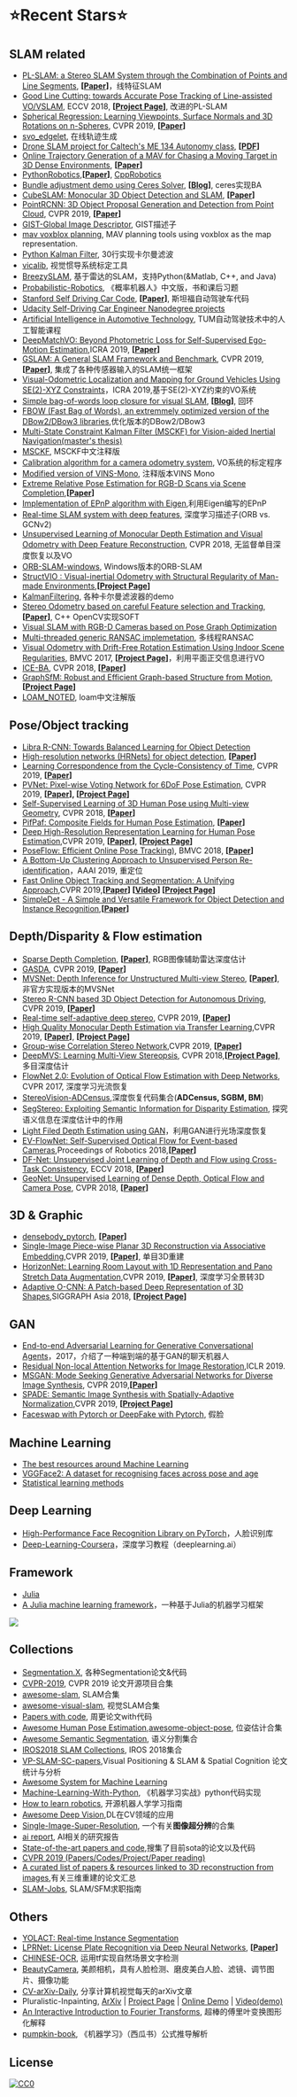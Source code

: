 # :star:Recent Stars:star:


## SLAM related

- [PL-SLAM: a Stereo SLAM System through the Combination of Points and Line Segments](https://github.com/rubengooj/pl-slam),  **[[Paper](https://arxiv.org/abs/1705.09479)]**，线特征SLAM
- [Good Line Cutting: towards Accurate Pose Tracking of Line-assisted VO/VSLAM](https://github.com/YipuZhao/GF_PL_SLAM), ECCV 2018, **[[Project Page](https://sites.google.com/site/zhaoyipu/good-feature-visual-slam)]**, 改进的PL-SLAM
- [Spherical Regression: Learning Viewpoints, Surface Normals and 3D Rotations on n-Spheres](https://github.com/leoshine/Spherical_Regression), CVPR 2019, **[[Paper](http://arxiv.org/abs/1904.05404)]**
- [svo_edgelet](https://github.com/icsl-Jeon/traj_gen_vis), 在线轨迹生成
- [Drone SLAM project for Caltech's ME 134 Autonomy class](https://github.com/TimboKZ/caltech_samaritan), **[[PDF](https://github.com/TimboKZ/caltech_samaritan/blob/master/CS134_Final_Project_Report.pdf)]**
- [Online Trajectory Generation of a MAV for Chasing a Moving Target in 3D Dense Environments](https://github.com/icsl-Jeon/traj_gen_vis), **[[Paper](https://arxiv.org/pdf/1904.03421.pdf)]**
- [PythonRobotics](https://github.com/AtsushiSakai/PythonRobotics),**[[Paper](https://arxiv.org/abs/1808.10703)]**, [CppRobotics](https://github.com/onlytailei/CppRobotics)
- [Bundle adjustment demo using Ceres Solver](https://github.com/izhengfan/ba_demo_ceres),  **[[Blog](https://fzheng.me/2018/01/23/ba-demo-ceres/)]**, ceres实现BA
- [CubeSLAM: Monocular 3D Object Detection and SLAM](https://github.com/shichaoy/cube_slam), **[[Paper](https://arxiv.org/abs/1806.00557)]**
- [PointRCNN: 3D Object Proposal Generation and Detection from Point Cloud](https://github.com/sshaoshuai/PointRCNN), CVPR 2019, **[[Paper](https://arxiv.org/abs/1812.04244)]**
- [GIST-Global Image Descriptor](https://github.com/nrupatunga/GIST-global-Image-Descripor), GIST描述子
- [mav voxblox planning](https://github.com/ethz-asl/mav_voxblox_planning), MAV planning tools using voxblox as the map representation.
- [Python Kalman Filter](https://github.com/zziz/kalman-filter), 30行实现卡尔曼滤波
- [vicalib](https://github.com/arpg/vicalib), 视觉惯导系统标定工具
- [BreezySLAM](https://github.com/simondlevy/BreezySLAM), 基于雷达的SLAM，支持Python(&Matlab, C++, and Java)
- [Probabilistic-Robotics](https://github.com/Yvon-Shong/Probabilistic-Robotics), 《概率机器人》中文版，书和课后习题
- [Stanford Self Driving Car Code](https://github.com/emmjaykay/stanford_self_driving_car_code), **[[Paper](http://robots.stanford.edu/papers/junior08.pdf)]**, 斯坦福自动驾驶车代码
- [Udacity Self-Driving Car Engineer Nanodegree projects](https://github.com/ndrplz/self-driving-car)
- [Artificial Intelligence in Automotive Technology](https://github.com/TUMFTM/Lecture_AI_in_Automotive_Technology), TUM自动驾驶技术中的人工智能课程
- [DeepMatchVO: Beyond Photometric Loss for Self-Supervised Ego-Motion Estimation](https://github.com/hlzz/DeepMatchVO),ICRA 2019, **[[Paper](https://arxiv.org/abs/1902.09103)]**
- [GSLAM: A General SLAM Framework and Benchmark](https://github.com/zdzhaoyong/GSLAM), CVPR 2019, **[[Paper](https://arxiv.org/abs/1902.07995)]**, 集成了各种传感器输入的SLAM统一框架
- [Visual-Odometric Localization and Mapping for Ground Vehicles Using SE(2)-XYZ Constraints](https://github.com/izhengfan/se2lam)，ICRA 2019,基于SE(2)-XYZ约束的VO系统
- [Simple bag-of-words loop closure for visual SLAM](https://github.com/nicolov/simple_slam_loop_closure), **[[Blog](https://nicolovaligi.com/bag-of-words-loop-closure-visual-slam.html)]**, 回环
- [FBOW (Fast Bag of Words), an extremmely optimized version of the DBow2/DBow3 libraries](https://github.com/rmsalinas/fbow),优化版本的DBow2/DBow3
- [Multi-State Constraint Kalman Filter (MSCKF) for Vision-aided Inertial Navigation(master's thesis)](https://github.com/tomas789/tonav)
- [MSCKF](https://github.com/yuzhou42/MSCKF), MSCKF中文注释版
- [Calibration algorithm for a camera odometry system](https://github.com/hbtang/calibcamodo), VO系统的标定程序
- [Modified version of VINS-Mono](https://github.com/cggos/vins_mono_cg), 注释版本VINS Mono
- [Extreme Relative Pose Estimation for RGB-D Scans via Scene Completion](https://github.com/zhenpeiyang/RelativePose),**[[Paper](https://arxiv.org/abs/1901.00063)]**
- [Implementation of EPnP algorithm with Eigen](https://github.com/jessecw/EPnP_Eigen),利用Eigen编写的EPnP
- [Real-time SLAM system with deep features](https://github.com/jiexiong2016/GCNv2_SLAM), 深度学习描述子(ORB vs. GCNv2)
- [Unsupervised Learning of Monocular Depth Estimation and Visual Odometry with Deep Feature Reconstruction](https://github.com/Huangying-Zhan/Depth-VO-Feat), CVPR 2018, 无监督单目深度恢复以及VO
- [ORB-SLAM-windows](https://github.com/Phylliida/orbslam-windows), Windows版本的ORB-SLAM
- [StructVIO : Visual-inertial Odometry with Structural Regularity of Man-made Environments](https://github.com/danping/structvio),**[[Project Page](http://drone.sjtu.edu.cn/dpzou/project/structvio.html)]**
- [KalmanFiltering](https://github.com/irvingzhang/KalmanFiltering), 各种卡尔曼滤波器的demo
- [Stereo Odometry based on careful Feature selection and Tracking](https://github.com/ZhenghaoFei/visual_odom), **[[Paper](https://lamor.fer.hr/images/50020776/Cvisic2017.pdf)]**, C++ OpenCV实现SOFT
- [Visual SLAM with RGB-D Cameras based on Pose Graph Optimization](https://github.com/dzunigan/zSLAM)
- [Multi-threaded generic RANSAC implemetation](https://github.com/drsrinathsridhar/GRANSAC), 多线程RANSAC
- [Visual Odometry with Drift-Free Rotation Estimation Using Indoor Scene Regularities](https://github.com/PyojinKim/OPVO), BMVC 2017, **[[Project Page](http://pyojinkim.me/pub/Visual-Odometry-with-Drift-Free-Rotation-Estimation-Using-Indoor-Scene-Regularities/)]**，利用平面正交信息进行VO
- [ICE-BA](https://github.com/baidu/ICE-BA), CVPR 2018, **[[Paper](http://openaccess.thecvf.com/content_cvpr_2018/papers/Liu_ICE-BA_Incremental_Consistent_CVPR_2018_paper.pdf)]**
- [GraphSfM: Robust and Efficient Graph-based Structure from Motion](https://github.com/AIBluefisher/GraphSfM), **[[Project Page](https://aibluefisher.github.io/GraphSfM/)]**
- [LOAM_NOTED](https://github.com/cuitaixiang/LOAM_NOTED), loam中文注解版


## Pose/Object tracking
- [Libra R-CNN: Towards Balanced Learning for Object Detection](https://github.com/OceanPang/Libra_R-CNN)
- [High-resolution networks (HRNets) for object detection](https://github.com/HRNet/HRNet-Object-Detection), **[[Paper](https://arxiv.org/pdf/1904.04514.pdf)]**
- [Learning Correspondence from the Cycle-Consistency of Time](https://github.com/xiaolonw/TimeCycle), CVPR 2019, **[[Paper](https://arxiv.org/abs/1903.07593)]**
- [PVNet: Pixel-wise Voting Network for 6DoF Pose Estimation](https://github.com/zju3dv/pvnet), CVPR 2019, **[[Paper](https://arxiv.org/abs/1812.11788)], [[Project Page](https://zju3dv.github.io/pvnet)]**
- [Self-Supervised Learning of 3D Human Pose using Multi-view Geometry](https://github.com/mkocabas/EpipolarPose), CVPR 2018, **[[Paper](https://arxiv.org/abs/1903.02330)]**
- [PifPaf: Composite Fields for Human Pose Estimation](https://github.com/vita-epfl/openpifpaf), **[[Paper](https://arxiv.org/abs/1903.06593)]** 
- [Deep High-Resolution Representation Learning for Human Pose Estimation](https://github.com/leoxiaobin/deep-high-resolution-net.pytorch),CVPR 2019, **[[Paper](https://arxiv.org/pdf/1902.09212.pdf)]**, **[[Project Page](https://jingdongwang2017.github.io/Projects/HRNet/PoseEstimation.html)]**
- [PoseFlow: Efficient Online Pose Tracking)](https://github.com/YuliangXiu/PoseFlow), BMVC 2018, **[[Paper](https://arxiv.org/abs/1802.00977)]**
- [A Bottom-Up Clustering Approach to Unsupervised Person Re-identification](https://github.com/vana77/Bottom-up-Clustering-Person-Re-identification)，AAAI 2019, 重定位
- [Fast Online Object Tracking and Segmentation: A Unifying Approach](https://github.com/foolwood/SiamMask),CVPR 2019,**[[Paper](https://arxiv.org/abs/1812.05050)] [[Video](https://youtu.be/I_iOVrcpEBw)] [[Project Page](http://www.robots.ox.ac.uk/~qwang/SiamMask)]**
- [SimpleDet - A Simple and Versatile Framework for Object Detection and Instance Recognition](https://github.com/TuSimple/simpledet),**[[Paper](https://arxiv.org/abs/1903.05831)]** 

## Depth/Disparity & Flow estimation 
- [Sparse Depth Completion](https://github.com/wvangansbeke/Sparse-Depth-Completion), **[[Paper](https://arxiv.org/pdf/1902.05356.pdf)]**, RGB图像辅助雷达深度估计
- [GASDA](https://github.com/sshan-zhao/GASDA), CVPR 2019, **[[Paper](https://sshan-zhao.github.io/papers/gasda.pdf)]**
- [MVSNet: Depth Inference for Unstructured Multi-view Stereo](https://github.com/xy-guo/MVSNet_pytorch), **[[Paper](https://arxiv.org/abs/1804.02505)]**, 非官方实现版本的MVSNet
- [Stereo R-CNN based 3D Object Detection for Autonomous Driving](https://github.com/HKUST-Aerial-Robotics/Stereo-RCNN), CVPR 2019, **[[Paper](https://arxiv.org/pdf/1902.09738.pdf)]**
- [Real-time self-adaptive deep stereo](https://github.com/CVLAB-Unibo/Real-time-self-adaptive-deep-stereo), CVPR 2019, **[[Paper](https://arxiv.org/abs/1810.05424)]**
- [High Quality Monocular Depth Estimation via Transfer Learning](https://github.com/ialhashim/DenseDepth),CVPR 2019, **[[Paper](https://arxiv.org/abs/1812.11941)]**, **[[Project Page](https://ialhashim.github.io/publications/index.html)]**
- [Group-wise Correlation Stereo Network](https://github.com/xy-guo/GwcNet),CVPR 2019, **[[Paper](https://arxiv.org/abs/1903.04025)]**
- [DeepMVS: Learning Multi-View Stereopsis](https://github.com/phuang17/DeepMVS), CVPR 2018,**[[Project Page](https://phuang17.github.io/DeepMVS/index.html)]**,多目深度估计
- [FlowNet 2.0: Evolution of Optical Flow Estimation with Deep Networks](https://github.com/sampepose/flownet2-tf), CVPR 2017, 深度学习光流恢复
- [StereoVision-ADCensus](https://github.com/DLuensch/StereoVision-ADCensus),深度恢复代码集合(**ADCensus, SGBM, BM**)
- [SegStereo: Exploiting Semantic Information for Disparity Estimation](https://github.com/yangguorun/SegStereo), 探究语义信息在深度估计中的作用
- [Light Filed Depth Estimation using GAN](https://github.com/kuantingchen04/Light-Field-Depth-Estimation)，利用GAN进行光场深度恢复
- [EV-FlowNet: Self-Supervised Optical Flow for Event-based Cameras](https://github.com/daniilidis-group/EV-FlowNet),Proceedings of Robotics 2018,**[[Paper](https://arxiv.org/abs/1802.06898)]**
- [DF-Net: Unsupervised Joint Learning of Depth and Flow using Cross-Task Consistency](https://github.com/vt-vl-lab/DF-Net), ECCV 2018, **[[Paper](https://arxiv.org/abs/1809.01649)]**
- [GeoNet: Unsupervised Learning of Dense Depth, Optical Flow and Camera Pose](https://github.com/yzcjtr/GeoNet), CVPR 2018, **[[Paper](https://arxiv.org/abs/1803.02276)]** 

## 3D & Graphic
- [densebody_pytorch](https://github.com/Lotayou/densebody_pytorch), **[[Paper](https://arxiv.org/abs/1903.10153v3)]** 
- [Single-Image Piece-wise Planar 3D Reconstruction via Associative Embedding](https://github.com/svip-lab/PlanarReconstruction),CVPR 2019, **[[Paper](https://arxiv.org/pdf/1902.09777.pdf)]**, 单目3D重建
- [HorizonNet: Learning Room Layout with 1D Representation and Pano Stretch Data Augmentation](https://github.com/sunset1995/HorizonNet),CVPR 2019, **[[Paper](https://arxiv.org/abs/1901.03861)]**, 深度学习全景转3D
- [Adaptive O-CNN: A Patch-based Deep Representation of 3D Shapes](https://github.com/Microsoft/O-CNN),SIGGRAPH Asia 2018, **[[Project Page](https://wang-ps.github.io/AO-CNN.html)]**


## GAN
- [End-to-end Adversarial Learning for Generative Conversational Agents](https://live.bilibili.com/7332534?visit_id=9ytrx9lpsy80)，2017，介绍了一种端到端的基于GAN的聊天机器人
- [Residual Non-local Attention Networks for Image Restoration](https://github.com/yulunzhang/RNAN),ICLR 2019.
- [MSGAN: Mode Seeking Generative Adversarial Networks for Diverse Image Synthesis](https://github.com/HelenMao/MSGAN), CVPR 2019,**[[Paper](https://arxiv.org/abs/1903.05628)]**
- [SPADE: Semantic Image Synthesis with Spatially-Adaptive Normalization](https://github.com/NVlabs/SPADE),CVPR 2019, **[[Project Page](https://nvlabs.github.io/SPADE/)]**
- [Faceswap with Pytorch or DeepFake with Pytorch](https://github.com/Oldpan/Faceswap-Deepfake-Pytorch), 假脸


## Machine Learning
- [The best resources around Machine Learning](https://github.com/RemoteML/bestofml)
- [VGGFace2: A dataset for recognising faces across pose and age](https://github.com/cydonia999/VGGFace2-pytorch)
- [Statistical learning methods](https://github.com/SmirkCao/Lihang)


## Deep Learning
- [High-Performance Face Recognition Library on PyTorch](https://github.com/ZhaoJ9014/face.evoLVe.PyTorch)，人脸识别库
- [Deep-Learning-Coursera](https://github.com/enggen/Deep-Learning-Coursera)，深度学习教程（deeplearning.ai）
 
 

## Framework
- [Julia](https://github.com/JuliaLang/julia)
- [A Julia machine learning framework](https://github.com/alan-turing-institute/MLJ.jl)，一种基于Julia的机器学习框架

![](https://github.com/alan-turing-institute/MLJ.jl/blob/master/doc/two_model_stack.png)


## Collections
- [Segmentation.X](https://github.com/wutianyiRosun/Segmentation.X), 各种Segmentation论文&代码
- [CVPR-2019](https://github.com/amusi/CVPR2019-Code), CVPR 2019 论文开源项目合集
- [awesome-slam](https://github.com/kanster/awesome-slam), SLAM合集
- [awesome-visual-slam](https://github.com/tzutalin/awesome-visual-slam), 视觉SLAM合集
- [Papers with code](https://github.com/zziz/pwc), 周更论文with代码
- [Awesome Human Pose Estimation](https://github.com/cbsudux/awesome-human-pose-estimation),[awesome-object-pose](https://github.com/nkalavak/awesome-object-pose), 位姿估计合集
- [Awesome Semantic Segmentation](https://github.com/mrgloom/awesome-semantic-segmentation), 语义分割集合
- [IROS2018 SLAM Collections](https://github.com/mengyuest/iros2018-slam-papers), IROS 2018集合
- [VP-SLAM-SC-papers](https://github.com/TerenceCYJ/VP-SLAM-SC-papers),Visual Positioning & SLAM & Spatial Cognition 论文统计与分析
- [Awesome System for Machine Learning](https://github.com/HuaizhengZhang/Awesome-System-for-Machine-Learning)
- [Machine-Learning-With-Python](https://github.com/Thinkgamer/Machine-Learning-With-Python), 《机器学习实战》python代码实现
- [How to learn robotics](https://github.com/qqfly/how-to-learn-robotics), 开源机器人学学习指南
- [Awesome Deep Vision](https://github.com/kjw0612/awesome-deep-vision),DL在CV领域的应用
- [Single-Image-Super-Resolution](https://github.com/YapengTian/Single-Image-Super-Resolution), 一个有关**图像超分辨**的合集
- [ai report](https://github.com/wifity/ai-report), AI相关的研究报告
- [State-of-the-art papers and code](https://paperswithcode.com/sota),搜集了目前sota的论文以及代码
- [CVPR 2019 (Papers/Codes/Project/Paper reading)](https://github.com/extreme-assistant/cvpr2019)
- [A curated list of papers & resources linked to 3D reconstruction from images](https://github.com/openMVG/awesome_3DReconstruction_list),有关三维重建的论文汇总
- [SLAM-Jobs](https://github.com/nebula-beta/SLAM-Jobs), SLAM/SFM求职指南

## Others
- [YOLACT: Real-time Instance Segmentation](https://github.com/dbolya/yolact)
- [LPRNet: License Plate Recognition via Deep Neural Networks](https://github.com/lyl8213/Plate_Recognition-LPRnet), **[[Paper](https://arxiv.org/pdf/1806.10447.pdf)]** 
- [CHINESE-OCR](https://github.com/xiaofengShi/CHINESE-OCR), 运用tf实现自然场景文字检测
- [BeautyCamera](https://github.com/PerpetualSmile/BeautyCamera), 美颜相机，具有人脸检测、磨皮美白人脸、滤镜、调节图片、摄像功能
- [CV-arXiv-Daily](https://github.com/zhengzhugithub/CV-arXiv-Daily), 分享计算机视觉每天的arXiv文章
- Pluralistic-Inpainting, [ArXiv](https://arxiv.org/abs/1903.04227) | [Project Page](http://www.chuanxiaz.com/publication/pluralistic/) | [Online Demo](http://www.chuanxiaz.com/project/pluralistic/) | [Video(demo)](https://www.youtube.com/watch?v=9V7rNoLVmSs)
- [An Interactive Introduction to Fourier Transforms](https://github.com/Jezzamonn/fourier), 超棒的傅里叶变换图形化解释
- [pumpkin-book](https://github.com/datawhalechina/pumpkin-book), 《机器学习》（西瓜书）公式推导解析

## License

[![CC0](http://mirrors.creativecommons.org/presskit/buttons/88x31/svg/cc-zero.svg)](https://creativecommons.org/publicdomain/zero/1.0/)


